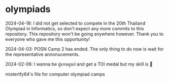 # olympiads
2024-04-18: I did not get selected to compete in the 20th Thailand Olympiad in Informatics, so don't expect any more commits to this repository. This repository won't be going anywhere however. Thank you to everyone who gave me this opportunity!

2024-04-03: POSN Camp 2 has ended. The only thing to do now is wait for the representative annonucements.

2024-02-06: I wanna be ผู้แทนศูนย์ and get a TOI medal but my skill is :poop:

mistertfy64's file for computer olympiad camps
